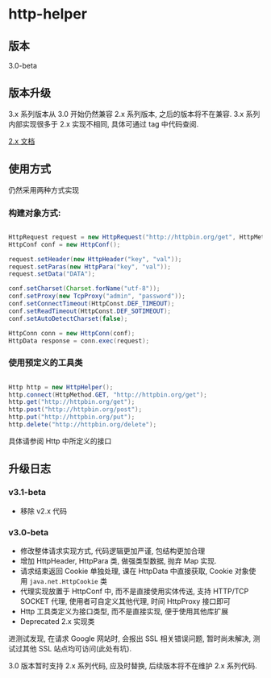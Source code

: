 
# http-helper

## 版本

3.0-beta

## 版本升级

3.x 系列版本从 3.0 开始仍然兼容 2.x 系列版本, 之后的版本将不在兼容.
3.x 系列内部实现很多于 2.x 实现不相同, 具体可通过 tag 中代码查阅.

[2.x 文档](./README-2.x.md)

## 使用方式

仍然采用两种方式实现

### 构建对象方式:

```java

HttpRequest request = new HttpRequest("http://httpbin.org/get", HttpMethod.GET);
HttpConf conf = new HttpConf();

request.setHeader(new HttpHeader("key", "val"));
request.setParas(new HttpPara("key", "val"));
request.setData("DATA");

conf.setCharset(Charset.forName("utf-8"));
conf.setProxy(new TcpProxy("admin", "password"));
conf.setConnectTimeout(HttpConst.DEF_TIMEOUT);
conf.setReadTimeout(HttpConst.DEF_SOTIMEOUT);
conf.setAutoDetectCharset(false);

HttpConn conn = new HttpConn(conf);
HttpData response = conn.exec(request);

```

### 使用预定义的工具类

```java

Http http = new HttpHelper();
http.connect(HttpMethod.GET, "http://httpbin.org/get");
http.get("http://httpbin.org/get");
http.post("http://httpbin.org/post");
http.put("http://httpbin.org/put");
http.delete("http://httpbin.org/delete");

```

具体请参阅 Http 中所定义的接口

## 升级日志

### v3.1-beta

- 移除 v2.x 代码

### v3.0-beta

- 修改整体请求实现方式, 代码逻辑更加严谨, 包结构更加合理
- 增加 HttpHeader, HttpPara 类, 做强类型数据, 抛弃 Map 实现.
- 请求结束返回 Cookie 单独处理, 课在 HttpData 中直接获取, Cookie 对象使用 `java.net.HttpCookie` 类
- 代理实现放置于 HttpConf 中, 而不是直接使用实体传送, 支持 HTTP/TCP SOCKET 代理, 使用者可自定义其他代理, 时间 HttpProxy 接口即可
- Http 工具类定义为接口类型, 而不是直接实现, 便于使用其他库扩展
- Deprecated 2.x 实现类

进测试发现, 在请求 Google 网站时, 会报出 SSL 相关错误问题, 暂时尚未解决, 测试过其他 SSL 站点均可访问(此处有坑).

3.0 版本暂时支持 2.x 系列代码, 应及时替换, 后续版本将不在维护 2.x 系列代码.